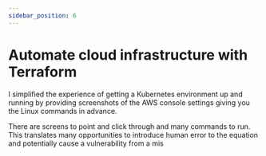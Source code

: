 ```yaml
---
sidebar_position: 6
---
```


# Automate cloud infrastructure with Terraform

I simplified the experience of getting a Kubernetes environment up and running by providing screenshots of the AWS console settings   giving you the Linux commands in advance.

There are screens to point and click through and many commands to run. This translates many opportunities to introduce human error to the equation and potentially cause a vulnerability from a mis

